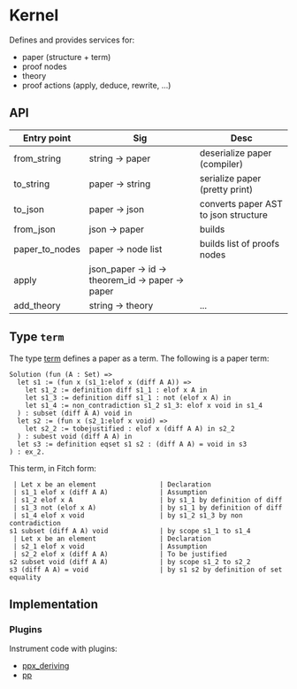 # Kernel

Defines and provides services for:
* paper (structure + term)
* proof nodes 
* theory
* proof actions (apply, deduce, rewrite, ...)
  

## API

| Entry point | Sig | Desc |
| -- | -- | -- |
| from_string | string -> paper | deserialize paper (compiler) |
| to_string | paper -> string | serialize paper (pretty print) |
| to_json | paper -> json | converts paper AST to json structure |
| from_json | json -> paper | builds |
| paper_to_nodes | paper -> node list | builds list of proofs nodes |
| apply | json_paper -> id -> theorem_id -> paper -> paper |
| add_theory | string -> theory | ... | 

## Type `term`

The type [term](https://github.com/edukera/formalpaper/blob/master/core/term.ml) defines a paper as a term. The following is a paper term:

```
Solution (fun (A : Set) =>
  let s1 := (fun x (s1_1:elof x (diff A A)) =>
    let s1_2 := definition diff s1_1 : elof x A in
    let s1_3 := definition diff s1_1 : not (elof x A) in
    let s1_4 := non_contradiction s1_2 s1_3: elof x void in s1_4
  ) : subset (diff A A) void in
  let s2 := (fun x (s2_1:elof x void) =>
    let s2_2 := tobejustified : elof x (diff A A) in s2_2
  ) : subest void (diff A A) in
  let s3 := definition eqset s1 s2 : (diff A A) = void in s3
) : ex_2.
```

This term, in Fitch form:
```
 | Let x be an element                | Declaration
 | s1_1 elof x (diff A A)             | Assumption
 | s1_2 elof x A                      | by s1_1 by definition of diff
 | s1_3 not (elof x A)                | by s1_1 by definition of diff
 | s1_4 elof x void                   | by s1_2 s1_3 by non contradiction
s1 subset (diff A A) void             | by scope s1_1 to s1_4
 | Let x be an element                | Declaration
 | s2_1 elof x void                   | Assumption
 | s2_2 elof x (diff A A)             | To be justified
s2 subset void (diff A A)             | by scope s1_2 to s2_2
s3 (diff A A) = void                  | by s1 s2 by definition of set equality
```

## Implementation

### Plugins
Instrument code with plugins:
* [ppx_deriving](https://github.com/ocaml-ppx/ppx_deriving)
* [pp](https://github.com/ocaml-dune/pp)
  
